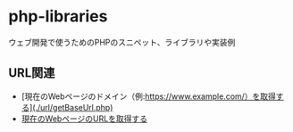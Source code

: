 # php-libraries
ウェブ開発で使うためのPHPのスニペット、ライブラリや実装例

## URL関連

- [現在のWebページのドメイン（例:https://www.example.com/）を取得する](./url/getBaseUrl.php)
- [現在のWebページのURLを取得する](./url/getCurrentUrl.php)